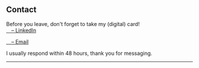 ## Contact
Before you leave, don't forget to take my (digital) card!<br>
<a target="_blank" rel="noopener" href="https://www.linkedin.com/in/emilyy-chau">&emsp;– LinkedIn</a>
</div>
<a target="_blank" rel="noopener" href="mailto:chau6054@mylaurier.ca">&emsp;– Email</a>
</div>


I usually respond within 48 hours, thank you for messaging.

---